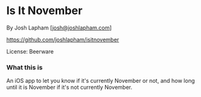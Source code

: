 # Is It November

By Josh Lapham [josh@joshlapham.com]

https://github.com/joshlapham/isitnovember

License: Beerware

### What this is

An iOS app to let you know if it's currently November or not, and how long until it is November if it's not currently November.
